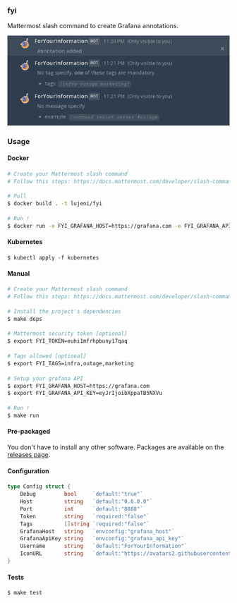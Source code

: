 ### fyi
Mattermost slash command to create Grafana annotations.

![example](https://raw.githubusercontent.com/Lujeni/fyi/master/example.png)

### Usage
#### Docker
```bash
# Create your Mattermost slash command
# Follow this steps: https://docs.mattermost.com/developer/slash-commands.html

# Pull
$ docker build . -t lujeni/fyi

# Run !
$ docker run -e FYI_GRAFANA_HOST=https://grafana.com -e FYI_GRAFANA_API_KEY=eyJrIjoibXppaTB5NXVu --rm -it lujeni/fyi
```

#### Kubernetes
```
$ kubectl apply -f kubernetes
```

#### Manual
```bash
# Create your Mattermost slash command
# Follow this steps: https://docs.mattermost.com/developer/slash-commands.html

# Install the project's dependencies
$ make deps

# Mattermost security token [optional]
$ export FYI_TOKEN=euhi1mfrhpbuny17qaq

# Tags allowed [optional]
$ export FYI_TAGS=infra,outage,marketing

# Setup your grafana API
$ export FYI_GRAFANA_HOST=https://grafana.com
$ export FYI_GRAFANA_API_KEY=eyJrIjoibXppaTB5NXVu

# Run !
$ make run
```

#### Pre-packaged
You don't have to install any other software.
Packages are available on the [releases page](http://github.com/Lujeni/fyi/releases).

#### Configuration
```go
type Config struct {
	Debug         bool     `default:"true"`
	Host          string   `default:"0.0.0.0"`
	Port          int      `default:"8888"`
	Token         string   `required:"false"`
	Tags          []string `required:"false"`
	GrafanaHost   string   `envconfig:"grafana_host"`
	GrafanaApiKey string   `envconfig:"grafana_api_key"`
	Username      string   `default:"ForYourInformation"`
	IconURL       string   `default:"https://avatars2.githubusercontent.com/u/757902?s=460&v=4"`
}
```

#### Tests
```bash
$ make test
```

